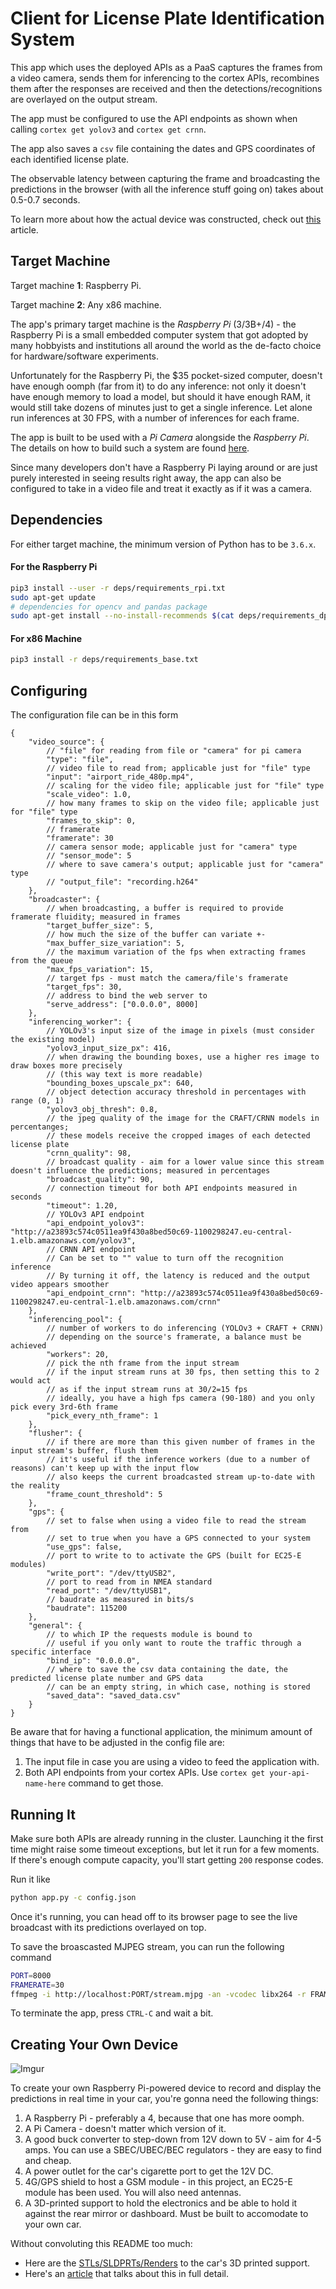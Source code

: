 # Client for License Plate Identification System

This app which uses the deployed APIs as a PaaS captures the frames from a video camera, sends them for inferencing to the cortex APIs, recombines them after the responses are received and then the detections/recognitions are overlayed on the output stream.

The app must be configured to use the API endpoints as shown when calling `cortex get yolov3` and `cortex get crnn`.

The app also saves a `csv` file containing the dates and GPS coordinates of each identified license plate.

The observable latency between capturing the frame and broadcasting the predictions in the browser (with all the inference stuff going on) takes about 0.5-0.7 seconds.

To learn more about how the actual device was constructed, check out [this](https://www.robertlucian.com/2020/02/12/real-time-license-plate-identification/) article.

## Target Machine

Target machine **1**: Raspberry Pi.

Target machine **2**: Any x86 machine.

The app's primary target machine is the *Raspberry Pi* (3/3B+/4) - the Raspberry Pi is a small embedded computer system that got adopted by many hobbyists and institutions all around the world as the de-facto choice for hardware/software experiments. 

Unfortunately for the Raspberry Pi, the $35 pocket-sized computer, doesn't have enough oomph (far from it) to do any inference: not only it doesn't have enough memory to load a model, but should it have enough RAM, it would still take dozens of minutes just to get a single inference. Let alone run inferences at 30 FPS, with a number of inferences for each frame.

The app is built to be used with a *Pi Camera* alongside the *Raspberry Pi*. The details on how to build such a system are found [here](#creating-your-own-device).

Since many developers don't have a Raspberry Pi laying around or are just purely interested in seeing results right away, the app can also be configured to take in a video file and treat it exactly as if it was a camera.

## Dependencies

For either target machine, the minimum version of Python has to be `3.6.x`.

#### For the Raspberry Pi

```bash
pip3 install --user -r deps/requirements_rpi.txt
sudo apt-get update
# dependencies for opencv and pandas package
sudo apt-get install --no-install-recommends $(cat deps/requirements_dpkg_rpi.txt)
```

#### For x86 Machine

```bash
pip3 install -r deps/requirements_base.txt
```

## Configuring

The configuration file can be in this form
```jsonc
{
    "video_source": {
        // "file" for reading from file or "camera" for pi camera
        "type": "file",
        // video file to read from; applicable just for "file" type
        "input": "airport_ride_480p.mp4",
        // scaling for the video file; applicable just for "file" type
        "scale_video": 1.0,
        // how many frames to skip on the video file; applicable just for "file" type
        "frames_to_skip": 0,
        // framerate 
        "framerate": 30
        // camera sensor mode; applicable just for "camera" type
        // "sensor_mode": 5
        // where to save camera's output; applicable just for "camera" type
        // "output_file": "recording.h264"
    },
    "broadcaster": {
        // when broadcasting, a buffer is required to provide framerate fluidity; measured in frames
        "target_buffer_size": 5,
        // how much the size of the buffer can variate +-
        "max_buffer_size_variation": 5,
        // the maximum variation of the fps when extracting frames from the queue
        "max_fps_variation": 15,
        // target fps - must match the camera/file's framerate
        "target_fps": 30,
        // address to bind the web server to
        "serve_address": ["0.0.0.0", 8000]
    },
    "inferencing_worker": {
        // YOLOv3's input size of the image in pixels (must consider the existing model)
        "yolov3_input_size_px": 416,
        // when drawing the bounding boxes, use a higher res image to draw boxes more precisely 
        // (this way text is more readable)
        "bounding_boxes_upscale_px": 640,
        // object detection accuracy threshold in percentages with range (0, 1)
        "yolov3_obj_thresh": 0.8,
        // the jpeg quality of the image for the CRAFT/CRNN models in percentanges; 
        // these models receive the cropped images of each detected license plate
        "crnn_quality": 98,
        // broadcast quality - aim for a lower value since this stream doesn't influence the predictions; measured in percentages
        "broadcast_quality": 90,
        // connection timeout for both API endpoints measured in seconds
        "timeout": 1.20,
        // YOLOv3 API endpoint
        "api_endpoint_yolov3": "http://a23893c574c0511ea9f430a8bed50c69-1100298247.eu-central-1.elb.amazonaws.com/yolov3",
        // CRNN API endpoint
        // Can be set to "" value to turn off the recognition inference
        // By turning it off, the latency is reduced and the output video appears smoother
        "api_endpoint_crnn": "http://a23893c574c0511ea9f430a8bed50c69-1100298247.eu-central-1.elb.amazonaws.com/crnn"
    },
    "inferencing_pool": {
        // number of workers to do inferencing (YOLOv3 + CRAFT + CRNN)
        // depending on the source's framerate, a balance must be achieved
        "workers": 20,
        // pick the nth frame from the input stream
        // if the input stream runs at 30 fps, then setting this to 2 would act
        // as if the input stream runs at 30/2=15 fps
        // ideally, you have a high fps camera (90-180) and you only pick every 3rd-6th frame
        "pick_every_nth_frame": 1
    }, 
    "flusher": {
        // if there are more than this given number of frames in the input stream's buffer, flush them
        // it's useful if the inference workers (due to a number of reasons) can't keep up with the input flow
        // also keeps the current broadcasted stream up-to-date with the reality
        "frame_count_threshold": 5
    },
    "gps": {
        // set to false when using a video file to read the stream from
        // set to true when you have a GPS connected to your system
        "use_gps": false,
        // port to write to to activate the GPS (built for EC25-E modules)
        "write_port": "/dev/ttyUSB2",
        // port to read from in NMEA standard
        "read_port": "/dev/ttyUSB1",
        // baudrate as measured in bits/s
        "baudrate": 115200
    },
    "general": {
        // to which IP the requests module is bound to
        // useful if you only want to route the traffic through a specific interface
        "bind_ip": "0.0.0.0",
        // where to save the csv data containing the date, the predicted license plate number and GPS data
        // can be an empty string, in which case, nothing is stored
        "saved_data": "saved_data.csv"
    }
}
```

Be aware that for having a functional application, the minimum amount of things that have to be adjusted in the config file are:

1. The input file in case you are using a video to feed the application with.
1. Both API endpoints from your cortex APIs. Use `cortex get your-api-name-here` command to get those.

## Running It

Make sure both APIs are already running in the cluster. Launching it the first time might raise some timeout exceptions, but let it run for a few moments. If there's enough compute capacity, you'll start getting `200` response codes.

Run it like
```bash
python app.py -c config.json
```

Once it's running, you can head off to its browser page to see the live broadcast with its predictions overlayed on top.

To save the broascasted MJPEG stream, you can run the following command

```bash
PORT=8000
FRAMERATE=30
ffmpeg -i http://localhost:PORT/stream.mjpg -an -vcodec libx264 -r FRAMERATE saved_video.h264 
```

To terminate the app, press `CTRL-C` and wait a bit.

## Creating Your Own Device

![Imgur](https://i.imgur.com/MvDAXWU.jpg)

To create your own Raspberry Pi-powered device to record and display the predictions in real time in your car, you're gonna need the following things:
1. A Raspberry Pi - preferably a 4, because that one has more oomph.
1. A Pi Camera - doesn't matter which version of it.
1. A good buck converter to step-down from 12V down to 5V - aim for 4-5 amps. You can use a SBEC/UBEC/BEC regulators - they are easy to find and cheap.
1. A power outlet for the car's cigarette port to get the 12V DC.
1. 4G/GPS shield to host a GSM module - in this project, an EC25-E module has been used. You will also need antennas.
1. A 3D-printed support to hold the electronics and be able to hold it against the rear mirror or dashboard. Must be built to accomodate to your own car.

Without convoluting this README too much:

* Here are the [STLs/SLDPRTs/Renders](https://www.dropbox.com/sh/fw16vy1okrp606y/AAAwkoWXODmoaOP4yR-z4T8Va?dl=0) to the car's 3D printed support.
* Here's an [article](https://www.robertlucian.com/2020/02/12/real-time-license-plate-identification/) that talks about this in full detail.
